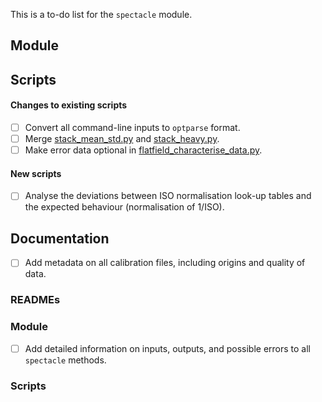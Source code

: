 This is a to-do list for the `spectacle` module.

## Module

## Scripts

#### Changes to existing scripts
- [ ] Convert all command-line inputs to `optparse` format.
- [ ] Merge [stack_mean_std.py](tools/stack_mean_std.py) and [stack_heavy.py](tools/stack_heavy.py).
- [ ] Make error data optional in [flatfield_characterise_data.py](analyse/flatfield_characterise_data.py).

#### New scripts
- [ ] Analyse the deviations between ISO normalisation look-up tables and the expected behaviour (normalisation of 1/ISO).

## Documentation

- [ ] Add metadata on all calibration files, including origins and quality of data.

### READMEs

### Module

- [ ] Add detailed information on inputs, outputs, and possible errors to all `spectacle` methods.

### Scripts
